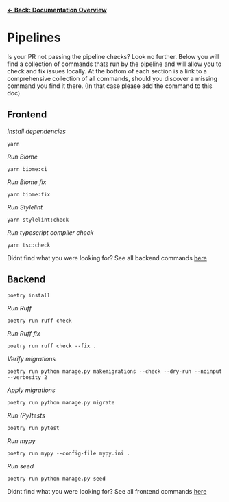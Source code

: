 [**&larr; Back: Documentation Overview**](../../README.md#documentation-overview)

# Pipelines

Is your PR not passing the pipeline checks? Look no further.
Below you will find a collection of commands thats run by the pipeline and will allow you to check and fix issues locally.
At the bottom of each section is a link to a comprehensive collection of all commands, should you discover a missing command you find it there. (In that case please add the command to this doc)

## Frontend

_Install dependencies_

```
yarn
```

_Run Biome_

```
yarn biome:ci
```

_Run Biome fix_

```
yarn biome:fix
```

_Run Stylelint_

```
yarn stylelint:check
```

_Run typescript compiler check_

```
yarn tsc:check
```

Didnt find what you were looking for? See all backend commands [here](../../frontend/package.json)

## Backend

```
poetry install
```

_Run Ruff_

```
poetry run ruff check
```

_Run Ruff fix_

```
poetry run ruff check --fix .
```

_Verify migrations_

```
poetry run python manage.py makemigrations --check --dry-run --noinput --verbosity 2
```

_Apply migrations_

```
poetry run python manage.py migrate
```

_Run (Py)tests_

```
poetry run pytest
```

_Run mypy_

```
poetry run mypy --config-file mypy.ini .
```

_Run seed_

```
poetry run python manage.py seed
```

Didnt find what you were looking for? See all frontend commands [here](../../backend/aliases.sh)
